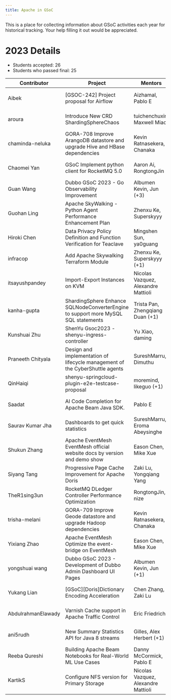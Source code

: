 ```yaml
---
title: Apache in GSoC
---
```

This is a place for
collecting information about GSoC activities each year for historical tracking. Your help
filling it out would be appreciated.

# 2023 Details

* Students accepted: 26
* Students who passed final: 25

| Contributor         | Project                                                                             | Mentors                             | Status          |
|---------------------|-------------------------------------------------------------------------------------|-------------------------------------|-----------------|
| Aibek               | [GSOC-242] Project proposal for Airflow                                             | Aizhamal, Pablo E                   | Passed / Passed |
| aroura              | Introduce New CRD ShardingSphereChaos                                               | tuichenchuxin, Maxwell Miao         | Passed / Passed |
| chaminda-neluka     | GORA-708 Improve ArangoDB datastore and upgrade Hive and HBase dependencies         | Kevin Ratnasekera, Chanaka          | Passed / Passed |
| Chaomei Yan         | GSoC Implement python client for RocketMQ 5.0                                       | Aaron Ai, RongtongJin               | Passed / Passed |
| Guan Wang           | Dubbo GSoC 2023 - Go Observability Improvement                                      | Albumen Kevin, Jun (+3)             | Passed / Passed |
| Guohan Ling         | Apache SkyWalking - Python Agent Performance Enhancement Plan                       | Zhenxu Ke, Superskyyy               | Passed / Passed |
| Hiroki Chen         | Data Privacy Policy Definition and Function Verification for Teaclave               | Mingshen Sun, ya0guang              | Passed / Passed |
| infracop            | Add Apache Skywalking Terraform Module                                              | Zhenxu Ke, Superskyyy (+1)          | Passed / Passed |
| itsayushpandey      | Import-Export Instances on KVM                                                      | Nicolas Vazquez, Alexandre Mattioli | Passed / Passed |
| kanha-gupta         | ShardingSphere Enhance SQLNodeConverterEngine to support more MySQL SQL statements  | Trista Pan, Zhengqiang Duan (+1)    | Passed / Passed |
| Kunshuai Zhu        | ShenYu Gsoc2023 - shenyu-ingress-controller                                         | Yu Xiao, daming                     | Passed / Passed |
| Praneeth Chityala   | Design and implementation of lifecycle management of the CyberShuttle agents        | SureshMarru, Dimuthu                | Passed / Passed |
| QinHaiqi            | shenyu-springcloud-plugin-e2e-testcase-proposal                                     | moremind, likeguo (+1)              | Passed / Passed |
| Saadat              | AI Code Completion for Apache Beam Java SDK.                                        | Pablo E                             | Passed / Passed |
| Saurav Kumar Jha    | Dashboards to get quick statistics                                                  | SureshMarru, Eroma Abeysinghe       | Passed / Passed |
| Shukun Zhang        | Apache EventMesh EventMesh official website docs by version and demo show           | Eason Chen, Mike Xue                | Passed / Passed |
| Siyang Tang         | Progressive Page Cache Improvement for Apache Doris                                 | Zaki Lu, Yongqiang Yang             | Passed / Passed |
| TheR1sing3un        | RocketMQ DLedger Controller Performance Optimization                                | RongtongJin, nize                   | Passed / Passed |
| trisha-melani       | GORA-709 Improve Geode datastore and upgrade Hadoop dependencies                    | Kevin Ratnasekera, Chanaka          | Passed / Passed |
| Yixiang Zhao        | Apache EventMesh Optimize the event-bridge on EventMesh                             | Eason Chen, Mike Xue                | Passed / Passed |
| yongshuai wang      | Dubbo GSoC 2023 - Development of Dubbo Admin Dashboard UI Pages                     | Albumen Kevin, Jun (+1)             | Passed / Passed |
| Yukang Lian         | [GSoC][Doris]Dictionary Encoding Acceleration                                       | Chen Zhang, Zaki Lu                 | Passed / Passed |
| AbdulrahmanElawady  | Varnish Cache support in Apache Traffic Control                                     | Eric Friedrich                      | Passed / Passed |
| ani5rudh            | New Summary Statistics API for Java 8 streams                                       | Gilles, Alex Herbert (+1)           | Passed / Passed |
| Reeba Qureshi       | Building Apache Beam Notebooks for Real-World ML Use Cases                          | Danny McCormick, Pablo E            | Passed / Passed |
| KartikS             | Configure NFS version for Primary Storage                                           | Nicolas Vazquez, Alexandre Mattioli | Failed / -      |
